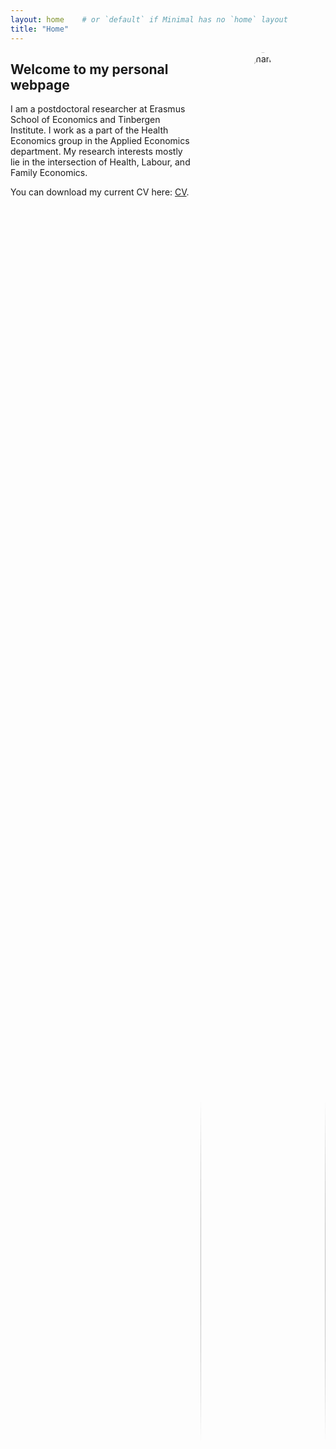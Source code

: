 ```yaml
---
layout: home    # or `default` if Minimal has no `home` layout
title: "Home"
---
```


<div style="float: right; width: 200px; margin: 0 0 1rem 1rem;">
  <img
    src="{{ '/graphics/9ca4446a62b3a82a649edf944974ca08-768x1151.jpg' | relative_url }}"
    alt="Vahid Moghani"
    style="width: 100%; height: auto; border-radius: 50%;"
  />
</div>


## Welcome to my personal webpage

I am a postdoctoral researcher at Erasmus School of Economics and Tinbergen Institute. I work as a part of the Health Economics group in the Applied Economics department. My research interests mostly lie in the intersection of Health, Labour, and Family Economics.

You can download my current CV here: [CV](/documents/CV.pdf).
